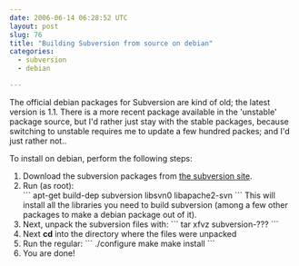 ```yaml
---
date: 2006-06-14 06:28:52 UTC
layout: post
slug: 76
title: "Building Subversion from source on debian"
categories:
  - subversion
  - debian

---
```

<p>The official debian packages for Subversion are kind of old; the latest version is 1.1. There is a more recent package available in the 'unstable' package source, but I'd rather just stay with the stable packages, because switching to unstable requires me to update a few hundred packes; and I'd just rather not..</p>

<p>To install on debian, perform the following steps:</p>

<ol>
  <li>Download the subversion packages from <a href="http://subversion.tigris.org/">the subversion site</a>.</li>
  <li>Run (as root):<br />
```
apt-get build-dep subversion libsvn0 libapache2-svn
```
This will install all the libraries you need to build subversion (among a few other packages to make a debian package out of it).</li>
  <li>Next, unpack the subversion files with:
```
tar xfvz subversion-???
```</li>
<li>Next <b>cd</b> into the directory where the files were unpacked</li>
<li>Run the regular:
```
./configure
make
make install
```
<li>You are done!</li>
</ol>